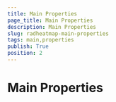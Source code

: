 ```yaml
---
title: Main Properties
page_title: Main Properties
description: Main Properties
slug: radheatmap-main-properties
tags: main,properties
publish: True
position: 2
---
```


# Main Properties


